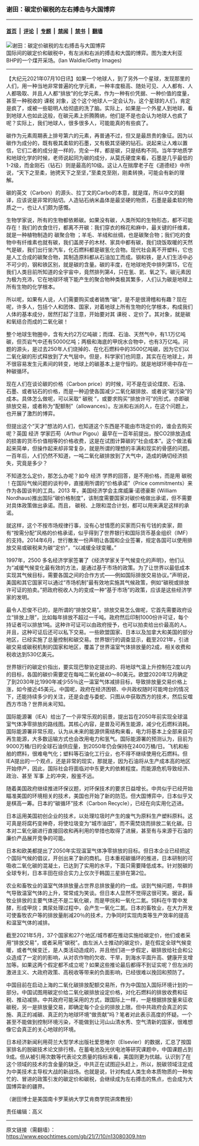 ### 谢田：碳定价碳税的左右搏击与大国博弈

---

#### [首页](../../../..?n13080309) &nbsp;|&nbsp; [评论](../../../../../epoch-comment?n13080309) &nbsp;|&nbsp; [专题](../../../../../epoch-special?n13080309) &nbsp;|&nbsp; [禁闻](../../../../../epoch-news?n13080309) &nbsp;|&nbsp; [禁书](../../../../../books?n13080309) &nbsp;|&nbsp; [翻墙](https://github.com/gfw-breaker/nogfw/blob/master/README.md?n13080309)


<div><img alt="谢田：碳定价碳税的左右搏击与大国博弈" class="attachment-djy_600_400 size-djy_600_400 wp-post-image" src="https://i.epochtimes.com/assets/uploads/2021/07/id13080326-Carbon-tax-and-pricing-for-GettyImages-56850102-for-Selling-922-and-BW-685-600x400.jpg"/>
<div class="caption">
 国际间的碳定价和碳税中，有左派和右派的搏击和大国的博弈。图为澳大利亚BHP的一个煤开采场。(Ian Waldie/Getty Images)
</div></div><hr/><div class="post_content" id="artbody" itemprop="articleBody">
 <!-- article content begin -->
 <p>
  【大纪元2021年07月10日讯】如果一个地球人，到了另外一个星球，发现那里的人们，用一种当地非常普遍的化学元素，一种丰度极高、随处可见、人人都有、人人都吸取、并且人人都“排放”的化学元素，作为一种有价凭据、一种价值的度量，甚至一种税收的
  <ok href="https://www.epochtimes.com/gb/tag/%E8%AF%BE%E7%A8%8E.html">
   课税
  </ok>
  对象，这个这个地球人一定会认为，这个星球的人们，肯定是疯了，或被一些聪明人给彻底的洗了脑。实际上，如果是一个外星人到地球，看到地球人也如此这般，在碳元素上折腾腾纳，他们是不是也会认为地球人也疯了呢？实际上，我们地球人，很多很多人，可能能真的有些疯了。
 </p>
 <p>
  碳作为元素周期表上排号第六的元素，再普通不过，但又是最昂贵的象征。因为以碳作为成分的，既有极其柔软的石墨，又有极其坚硬的钻石。说起来让人难以置信，它们二者的成分是一样的，完全一样，都是碳，只是结构不同。当年学地质学和地球化学的时候，老师说起同为碳的成分，从莫氏硬度来看，石墨是几乎最低的1-2级，而金刚石（钻石）则是最高的10级。这让人在揣摩老子在《道德经》中所说，“天下之至柔，驰骋天下之至坚，”至柔克至刚，刚柔转换，可能会有新的理解。
 </p>
 <p>
  碳的英文（Carbon）的源头、拉丁文的Carbo的本意，就是煤，所以中文的翻译，应该说是非常的贴切。人造钻石纳米晶体是最坚硬的物质，石墨是最柔软的物质之一，也让人们颇为感慨。
 </p>
 <p>
  生物学家说，所有的生物都依赖碳。如果没有碳，人类所知的生物形态，都不可能存在！我们的衣食住行，都离不开碳：我们穿衣的棉花和麻中，最关键的纤维素，就是一种植物制造的
  <ok href="https://www.epochtimes.com/gb/tag/%E7%A2%B3%E8%81%9A%E5%90%88%E7%89%A9.html">
   碳聚合物
  </ok>
  ；羊毛、羊绒和丝绸，也是碳聚合物；我们吃的食物中有纤维素也就有碳，我们盖房子的木材、家具中都有碳，我们烧饭取暖的天然气是碳，我们出行坐汽车，化石燃料都是碳氢化合物。现代社会离不开塑料，它也是人工合成的碳聚合物，其制造原料都从石油加工而成。钢和铁，是人们生活中必不可少的，钢和铁区别，就是碳的含量。碳的丰度，在地球地壳中排列第15，它在我们人类目前所知道的全宇宙中，竟然排列第4，只在氢、氦、氧之下。碳元素因为极为充沛，它在地球环境下能产生的聚合物种类极其繁多，人们认为碳是地球上所有生物的化学根本。
 </p>
 <p>
  所以呢，如果有人说，人们需要购买或者销售“碳”，是不是很滑稽和有趣？现在呢，许多人，包括个人和团体、国家，对着地球上所有生物的化学根本，构成我们人体的基本成分，居然打起了注意，开始要对其
  <ok href="https://www.epochtimes.com/gb/tag/%E8%AF%BE%E7%A8%8E.html">
   课税
  </ok>
  、定价了。其对象，就是碳和氧结合而成的二氧化碳！
 </p>
 <p>
  整个地球生物圈中，含有大约2万亿吨碳；而煤、石油、天然气中，有1.1万亿吨碳，但页岩气中还有5000亿吨；两极和海底的甲烷水合物中，也有3万亿吨。问题的源头，是过去250年人们烧掉的、在化石燃料中的3500亿吨碳，因为它们以二氧化碳的形式释放到了大气层中。但是，科学家们也同意，其实在在地球上，并不很容易发生元素间的转变，地球上的碳基本上是守恒的。就是地球环境中存在一种碳循环。
 </p>
 <p>
  现在人们在谈论碳的价格（Carbon price）的时候，可不是在谈论煤炭、石油、石墨、或者钻石的价格，而是一种迫使各国减少二氧化碳排放、或者说“碳污染”的成本。具体怎么做呢，可以采取“
  <ok href="https://www.epochtimes.com/gb/tag/%E7%A2%B3%E7%A8%8E.html">
   碳税
  </ok>
  ”，或要求购买“排放许可”的形式，亦即碳排放交易，或者称为“配额制”（allowances）。左派和右派的人，在这个问题上，也开展了激烈的博弈。
 </p>
 <p>
  但提出这个“天才”想法的人们，也知道这个东西是不能由市场定价的，谁会去购买呢？英国
  <ok href="https://www.epochtimes.com/gb/tag/%E7%BB%8F%E6%B5%8E.html">
   经济
  </ok>
  学家匹苟（Arthur Pigou）最早在一百年前提出，按CO2排放造成的损害的货币价值相等的价格收费，这是在试图计算碳的“社会成本”。这个做法看起来简单，但操作起来却非常复杂，就是所谓的理想的丰满和现实的骨感的问题。一百年后，人们仍然不知道，一吨二氧化碳排放到了大气中，造成的确切经济损失，究竟是多少？
 </p>
 <p>
  不知道怎么定价，那怎么办呢？如今
  <ok href="https://www.epochtimes.com/gb/tag/%E7%BB%8F%E6%B5%8E.html">
   经济
  </ok>
  学界的回答，是不用价格，而是用
  <ok href="https://www.epochtimes.com/gb/tag/%E7%A2%B3%E7%A8%8E.html">
   碳税
  </ok>
  ！在国际气候问题的谈判中，直接用所谓的“价格承诺”（Price commitments）来作为各国谈判的工具。2013 年，美国经济学会主席威廉·诺德豪斯 (William Nordhaus)推出国际“碳价格制度”，该制度需要国家对碳价格做出承诺，但不需要对具体政策做出承诺。而且， 碳税、上限和混合计划，都可以用来满足这样的承诺。
 </p>
 <p>
  就这样，这个不按市场规律行事，没有心甘情愿的买家而只有亏钱的卖家，颇有“按需分配”风格的价格承诺，似乎得到了世界银行和国际货币基金组织（IMF）的支持。2014年6月，世行散发一份声明让各国和企业签署，规定各国可以使用排放交易或碳税来为碳“定价”，“以减缓全球变暖。”
 </p>
 <p>
  1997年，2500 多名经济学家签署了《经济学家关于气候变化的声明》，他们认为“减缓气候变化最有效的方法，是通过基于市场的政策。为了让世界以最低成本实现其气候目标，需要各国之间的合作方式——例如国际排放交易协议。”声明说，美国和其它国家可以通过“市场机制”最有效地实施其气候政策，例如“碳税或排放许可证的拍卖。”把政府税收人为的变成一种“基于市场”的政策，应该是这些经济学家的发明。
 </p>
 <p>
  最令人忍俊不已的，是所谓的“排放交易”。排放交易怎么做呢，它首先需要政府设立“排放上限”，比如每年排放不超过一千吨。政府然后印制1000份许可证，每个持证者可以排放1吨。这种许可证可以由政府授予，也可以拍卖给出价最高的人。并且，这种可证后还可以私下交易。一些欧盟国家、日本以及加拿大和美国的部分地区，已经实施了总量控制和碳交易。世界银行的调查显示，截至2021年，引进碳交易或碳税机制的国家和地区，覆盖了世界温室气体排放量的2成，相关收费和税收达到530亿美元。
 </p>
 <p>
  世界银行的碳定价指出，要实现巴黎协定提出的、将地球气温上升控制在2度以内的目标，各国的碳价需要定在每吨二氧化碳40～80美元。欧盟2020年12月确定了到2030年比1990年减少55％这一温室气体减排目标，导致排放量交易价格上涨，如今接近45美元。中国呢，政府在经济困顿、中共政权随时可能垮台的情况下，还能持续多少的关注，还是会虚与委蛇、只图从中获取西方的技术，然后反噬西方市场？世界尚未可知。
 </p>
 <p>
  国际能源署（IEA）给出了一个非常乐观的前景，提出旨在2050年前实现全球温室气体净零排放的路线图。其核心内容，是普及可再生能源，减少化石燃料消耗。国际能源署非常乐观，认为从未来的能源供需结构来看，电力将基本上全部来自可再生能源，大多数运输方式也会改用电力和氢气。国际能源署的预测认为，目前为9000万桶/日的全球石油供应量，到2050年仍会保持在2400万桶/日。飞机和船舶的燃料，很难电气化；塑料等石油化工行业，也不得不继续使用化石燃料。但IEA提出的一个观点，还是非常的现实，那就是，因为石油将从生产成本高的地区开始停产，因此，国际社会将面临对中东更大的依赖程度。而能源危机导致经济、政治、甚至
  <ok href="https://www.epochtimes.com/gb/tag/%E5%86%9B%E4%BA%8B.html">
   军事
  </ok>
  上的冲突，殷鉴不远。
 </p>
 <p>
  随着美国政府继续推进环保议题，对环保技术的要求日益增长。中共似乎已经开始瞄准美国的环境相关的技术，美国也开始了新的防范。但大国博弈中，日本似乎又是棋高一筹。日本的“碳循环”技术（Carbon Recycle），已经在向实用化迈进。
 </p>
 <p>
  日本运用美国初创企业的技术，以处理垃圾时产生的废气为原料生产塑料原料。这可真是将腐朽变神奇，将使垃圾变为“城市油田”，而不需焚烧而排放二氧化碳。日本对二氧化碳进行直接回收和再利用的举措也取得了进展，甚至有与来源于石油的廉价产品展开竞争的可能。
 </p>
 <p>
  日本和欧美都提出了2050年实现温室气体净零排放的目标。但日本企业已经把这个国际气候的倡议，开创出来了新的商机。日本重视碳循环的推进，日本研制的可吸收二氧化碳的混凝土，已达到了实用的水平，下面只需要降低成本。针对脱碳的全球专利，日本丰田在综合实力上仅次于韩国三星排在第2位。
 </p>
 <p>
  农业和畜牧业的温室气体排放量占世界总排放量的约一成。谈到气候问题，牛群排气导致温室气体的上升，常常成为笑谈。但日本人显然不觉得这很可笑。据说，畜牧业排放的主要气体还不是二氧化碳，而是甲烷和一氧化二氮。饲料在牛胃中发酵，形成甲烷；粪尿处理过程中，会产生一氧化二氮。日本的畜牧业，在大力开发可使畜牧农户等的排放量削减20％的技术，力争同时实现肉类等生产效率的提高和温室气体的减排。
 </p>
 <p>
  截至2021年5月，37个国家和27个地区/城市都在推动实施给碳定价，他们或者采用“排放交易”，或者采用“碳税”。由左派人士推动的碳定价，是在假定全球气候变暖，或者气候变迁，是人类活动造成的，并且他们进一步假定，碳排放给社会和公众造成了一定的的影响，从对农作物的欠收、干旱，到海水平面升高、健康开支增加等。如果这两个假定都不成立呢？如果这些推论最后都得不到证实呢？但左派的激进主义、大政府政策、高税收等带来的负面影响，已经很难以挽回和预防了。
 </p>
 <p>
  中国目前在启动上海的二氧化碳排放配额交易所，作为中国加入国际环境计划的一部分。中国试图用碳定价给二氧化碳排放设定价格，对化石燃料的排放收费和征税、推动减排。中共政府可能采用的方式，跟国际上一样，一是根据排放量来征收碳税，另一是排放量交易，即确定每个企业的排放上限。但中共政府会真正的实施、真正的减碳、真正的为地球环境“做贡献”吗？笔者对此表示高度的怀疑。一个甚至不能做到控制环境污染，不能做到让河山山清水秀、空气清新的国家，很难想像它会真正的关心地球的环境。
 </p>
 <p>
  日本经济新闻利用荷兰大型学术出版社爱思唯尔（Elsevier）的数据，汇总了按国家排名的脱碳技术论文排行榜。在蓄电池及光伏电池等研究课题中，中国课题占到9成。但从被引用次数等代表论文质量的指标来看，美国则更为优越。认识到了在这个领域的技术的含金量的缺乏，中共正在试图迎头赶上，所以，脱碳领域注定成为中美技术主导权大战的新战场。也就是说，针对构成人类生命本质物质的一种匆忙的、冒进的政策引发的碳定价和碳税，会继续成为左右搏击的焦点，也会成为大国博弈新的疆界。
 </p>
 <p>
  （谢田博士是美国南卡罗莱纳大学艾肯商学院讲席教授）
 </p>
 <p>
  责任编辑：高义
 </p>
 <!-- article content end -->
 <div id="below_article_ad">
 </div>
</div>


---

原文链接（需翻墙）：https://www.epochtimes.com/gb/21/7/10/n13080309.htm
